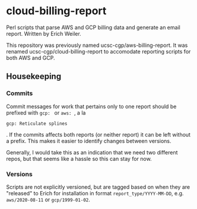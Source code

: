 # cloud-billing-report

Perl scripts that parse AWS and GCP billing data and generate an email report.
Written by Erich Weiler.

This repository was previously named ucsc-cgp/aws-billing-report. It was
renamed ucsc-cgp/cloud-billing-report to accomodate reporting scripts for both
AWS and GCP.

## Housekeeping

### Commits

Commit messages for work that pertains only to one report should be prefixed
with `gcp: ` or `aws: `, a la

    gcp: Reticulate splines

. If the commits affects both reports (or neither report) it can be left without
a prefix. This makes it easier to identify changes between versions.

Generally, I would take this as an indication that we need two different repos,
but that seems like a hassle so this can stay for now.

### Versions

Scripts are not explicitly versioned, but are tagged based on when they are
"released" to Erich for installation in format `report_type/YYYY-MM-DD`,
e.g. `aws/2020-08-11` or `gcp/1999-01-02`.

